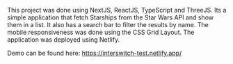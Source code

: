 This project was done using NextJS, ReactJS, TypeScript and ThreeJS.
Its a simple application that fetch Starships from the Star Wars API and show them in a list.
It also has a search bar to filter the results by name.
The mobile responsiveness was done using the CSS Grid Layout.
The application was deployed using Netlify.

Demo can be found here: https://interswitch-test.netlify.app/
